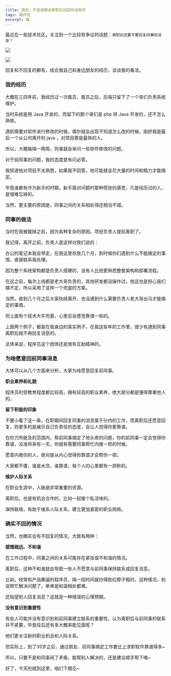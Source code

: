 ```yaml
---
title: 真的，不是谁都会离职后还回你消息的
tags: 猿月亮
excerpt: 略
---
```

最近在一些技术社区，关注到一个比较有争议的话题：`离职后还要不要回复同事的消息？`

![](https://moonxw.github.io/blog/assets/imgs/20240229/sp20240303_211900_687.png)

![](https://moonxw.github.io/blog/assets/imgs/20240229/sp20240303_211851_179.png)

回复和不回复的都有，结合我自己和身边朋友的经历，谈谈我的看法。

### 我的经历

大概在三四年前，我经历过一次裁员，裁员之后，后端只留下了一个哥们负责系统维护。

当时系统是用 Java 开发的，而留下的那个哥们是 php 转 Java 开发的，还不怎么熟练。

遇到需要对软件进行修改的时候，偶尔就会出现不知道怎么改的时候，刚好我是最后一个从公司离开的 java ，对项目算是最熟的人。

所以，大概每隔一两周，同事就会来问一些软件修改的问题。

对于前同事的问题，我的态度是有问必答。

我知道他对项目不太熟悉，如果我不回答，他可能就会花大量的时间和精力才能搞定。

毕竟谁都有作为新手的时期，新手面对问题时那种慌张的感觉，凡是经历过的人，是很难忘掉的。

当然，更主要的原因是，同事之间的关系相处得还相当不错。

### 同事的做法

当时在我被裁掉之前，因为各种复杂的原因，项目负责人提前离职了。

我记得，离开之前，负责人是这样对我们说的：

办公的笔记本我会带走，在我这里存放几个月，到时候你们遇到什么不能搞定的事情，直接联系我处理。

因为整个系统架构都是负责人搭建的，没有人比他更熟悉整套架构和部署流程。

在这之前，每次上线都是老大哥负责的，其他研发都没操作过，他这也是担心我们搞不定，所以采用了这样一个兜底的方案。

当然，直到几个月之后大家陆续离开，也没遇到什么需要负责人老大哥出马才能搞定的事情。

但上面有个技术大牛兜着，心里总会感觉靠谱一些的。

上面两个例子，都是在我身边的真实例子，在我这些年的工作里，很少有遇到同事离职后就不再回复消息的。

总体来说，程序员这个团体还是很有互助精神的。

### 为啥愿意回前同事消息

大体可以从几个方面来分析，大家为啥愿意回复前同事。

**职业素养和礼貌**

程序员的受教育程度都比较高，拥有较高的职业素养，绝大部分都是懂得尊重他人的。

**留下积极的印象**

不要小看了这一条，在职期间回复同事的消息属于分内的工作，而离职后还愿意回复，则更多的是展示自己负责任的态度，会让人觉得你更靠谱。

在你力所能及的范围内，帮前同事搞定了他头疼的问题，你的前同事一定会觉得你靠谱，没准将来有一天，你就有需要同事帮忙内推一把的时候。

愿意内推你的人，绝对是从内心觉得你靠谱才会帮你一把。

大家都不傻，谁是水货，谁靠谱，每个人的心里都有一把称的。

**维护人际关系**

在职业生涯中，人脉是非常重要的资源。

离职后，也是有机会合作的，比如一起接个私活啥的。

保持联络，有助于维系人际关系，建立更加紧密的职业网络。

### 确实不回的情况

当然，也确实会有不回复的情况，大致有两种：

**感情疏远、不和谐**

在工作过程中，同事之间的关系可能存在紧张或不和谐的情况。

离职后，这种不和谐就会导致一些人不愿意与前同事保持联系或回复消息。

比如，经常和产品撕逼的程序员，隔一段时间就炒得脸红脖子粗的，这种情况，别说帮忙解决问题了，单单是和谐相处都难。

还指望别人回复消息？这就是一种错误的心理预期。

**没有意识到重要性**

有些人可能并没有意识到和前同事建立联系的重要性，认为离职后与前同事的联系并不紧要，毕竟往后还有多大概率能见面呢？

他们更关注新的职业机会和人际关系。

但实际上，到了35岁之后，通过朋友、前同事搞定工作要比上求职软件靠谱得多~

所以，只要不是和同事闹了矛盾，能帮别人解决的，还是建议顺手帮下咯~

好了，今天的就到这里，咱们下期见~